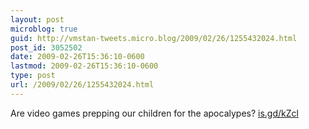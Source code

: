 ```yaml
---
layout: post
microblog: true
guid: http://vmstan-tweets.micro.blog/2009/02/26/1255432024.html
post_id: 3052502
date: 2009-02-26T15:36:10-0600
lastmod: 2009-02-26T15:36:10-0600
type: post
url: /2009/02/26/1255432024.html
---
```

Are video games prepping our children for the apocalypes? [is.gd/kZcl](http://is.gd/kZcl)
